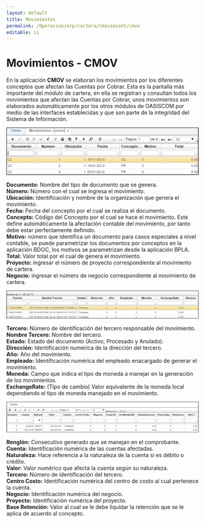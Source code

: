 ```yaml
---
layout: default
title: Movimientos
permalink: /Operacion/erp/cartera/cmovimient/cmov
editable: si
---
```


# Movimientos - CMOV

En la aplicación **CMOV** se elaboran los movimientos por los diferentes conceptos que afectan las Cuentas por Cobrar. Esta es la pantalla más importante del módulo de cartera, en ella se registran y consultan todos los movimientos que afectan las Cuentas por Cobrar, unos movimientos son elaborados automáticamente por los otros módulos de OASISCOM por medio de las interfaces establecidas y que son parte de la integridad del Sistema de Información.  

![](CMOV.png)

**Documento:** Nombre del tipo de documento que se genera.  
**Número:** Número con el cual se ingresa el movimiento.  
**Ubicación:** Identificación y nombre de la organización que genera el movimiento.  
**Fecha:** Fecha del concepto por el cual se realiza el documento.  
**Concepto:** Código del Concepto por el cual se hace el movimiento. Este define automáticamente la afectación contable del movimiento, por tanto debe estar perfectamente definido.  
**Motivo:** número que identifica un documento para casos especiales a nivel contable, se puede parametrizar los documentos por conceptos en la aplicación BDOC, los motivos se parametrizan desde la aplicación BPLA.  
**Total:** Valor total por el cual de genera el movimiento.  
**Proyecto:** ingresar el número de proyecto correspondiente al movimiento de cartera.  
**Negocio:** ingresar el número de negocio correspondiente al movimiento de cartera.  

![](CMOV2.png)

**Tercero:** Número de identificación del tercero responsable del movimiento.  
**Nombre Tercero:** Nombre del tercero.  
**Estado:** Estado del documento (Activo, Procesado y Anulado).  
**Dirección:** Identificación numerica de la dirección del tercero.  
**Año:** Año del movimiento.  
**Empleado:** Identificación numérica del empleado enacargado de generar el movimiento.  
**Moneda:** Campo que indica el tipo de moneda a manejar en la generación de los movimientos.  
**ExchangeRate:**  (Tipo de cambio) Valor equivalente de la moneda local dependiendo el tipo de moneda manejado en el movimiento.  

![](CMOV3.png)

**Renglón:** Consecutivo generado que se manejan en el comprobante.  
**Cuenta:** Identificación numérica de las cuentas afectadas.  
**Naturaleza:** Hace referencia a la naturaleza de la cuenta si es débito o crédito.  
**Valor:** Valor numérico que afecta la cuenta según su naturaleza.  
**Tercero:** Número de identificación del tercero.  
**Centro Costo:** Identificación numérica del centro de costo al cual pertenece la cuenta.  
**Negocio:** Identificación numérica del negocio.  
**Proyecto:** Identificación numérica del proyecto.  
**Base Retención:** Valor al cual se le debe liquidar la retención que se le aplica de acuerdo al concepto.  
